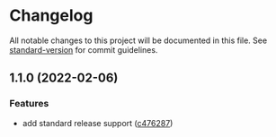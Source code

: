 # Changelog

All notable changes to this project will be documented in this file. See [standard-version](https://github.com/conventional-changelog/standard-version) for commit guidelines.

## 1.1.0 (2022-02-06)


### Features

* add standard release support ([c476287](https://github.com/vikash2806/vikash2806_Portfolio/commit/c476287e92628cdfb8edb7a570a0f76de34f7812))
